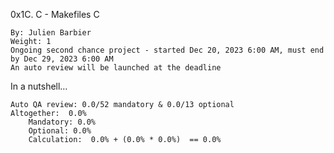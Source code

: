 0x1C. C - Makefiles
C

    By: Julien Barbier
    Weight: 1
    Ongoing second chance project - started Dec 20, 2023 6:00 AM, must end by Dec 29, 2023 6:00 AM
    An auto review will be launched at the deadline

In a nutshell…

    Auto QA review: 0.0/52 mandatory & 0.0/13 optional
    Altogether:  0.0%
        Mandatory: 0.0%
        Optional: 0.0%
        Calculation:  0.0% + (0.0% * 0.0%)  == 0.0%

